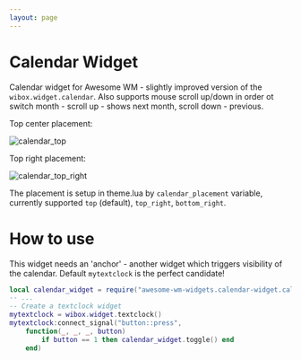 ```yaml
---
layout: page
---
```

# Calendar Widget

Calendar widget for Awesome WM - slightly improved version of the `wibox.widget.calendar`. Also supports mouse scroll up/down in order ot switch month - scroll up - shows next month, scroll down - previous.

Top center placement:

![calendar_top](../awesome-wm-widgets/assets/img/screenshots/calendar-widget/calendar_top.png)

Top right placement:

![calendar_top_right](../awesome-wm-widgets/assets/img/screenshots/calendar-widget/calendar_top_right.png)

The placement is setup in theme.lua by `calendar_placement` variable, currently supported `top` (default), `top_right`, `bottom_right`. 

# How to use

This widget needs an 'anchor' - another widget which triggers visibility of the calendar. Default `mytextclock` is the perfect candidate!

```lua
local calendar_widget = require("awesome-wm-widgets.calendar-widget.calendar")
-- ...
-- Create a textclock widget
mytextclock = wibox.widget.textclock()
mytextclock:connect_signal("button::press",
    function(_, _, _, button)
        if button == 1 then calendar_widget.toggle() end
    end)
```